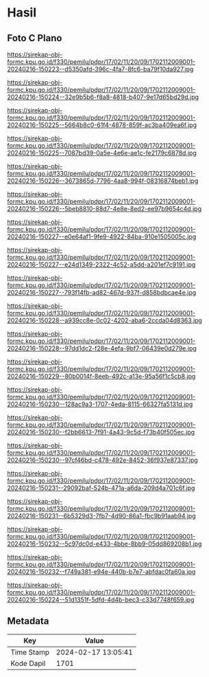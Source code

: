 # Hasil

## Foto C Plano

https://sirekap-obj-formc.kpu.go.id/f330/pemilu/pdpr/17/02/11/20/09/1702112009001-20240216-150223--d5350afd-396c-4fa7-8fc6-ba79f10da927.jpg

https://sirekap-obj-formc.kpu.go.id/f330/pemilu/pdpr/17/02/11/20/09/1702112009001-20240216-150224--32e9b5b6-f8a8-4818-b407-9e17d65bd29d.jpg

https://sirekap-obj-formc.kpu.go.id/f330/pemilu/pdpr/17/02/11/20/09/1702112009001-20240216-150225--5664b8c0-61f4-4878-859f-ac3ba409ea6f.jpg

https://sirekap-obj-formc.kpu.go.id/f330/pemilu/pdpr/17/02/11/20/09/1702112009001-20240216-150225--7087bd39-0a5e-4e6e-ae1c-fe2179c6878d.jpg

https://sirekap-obj-formc.kpu.go.id/f330/pemilu/pdpr/17/02/11/20/09/1702112009001-20240216-150226--3673865d-7796-4aa8-994f-08316874beb1.jpg

https://sirekap-obj-formc.kpu.go.id/f330/pemilu/pdpr/17/02/11/20/09/1702112009001-20240216-150226--5beb8810-88d7-4e8e-8ed2-ee97b9654c4d.jpg

https://sirekap-obj-formc.kpu.go.id/f330/pemilu/pdpr/17/02/11/20/09/1702112009001-20240216-150227--e0e64af1-9fe9-4922-84ba-910e1505005c.jpg

https://sirekap-obj-formc.kpu.go.id/f330/pemilu/pdpr/17/02/11/20/09/1702112009001-20240216-150227--e24d1349-2322-4c52-a5dd-a201ef7c9191.jpg

https://sirekap-obj-formc.kpu.go.id/f330/pemilu/pdpr/17/02/11/20/09/1702112009001-20240216-150227--793f14fb-ad82-467d-937f-d858bdbcae4e.jpg

https://sirekap-obj-formc.kpu.go.id/f330/pemilu/pdpr/17/02/11/20/09/1702112009001-20240216-150228--a939cc8e-0c02-4202-aba6-2ccda04d8363.jpg

https://sirekap-obj-formc.kpu.go.id/f330/pemilu/pdpr/17/02/11/20/09/1702112009001-20240216-150228--97dd1dc2-f28e-4efa-9bf7-06439e0d279e.jpg

https://sirekap-obj-formc.kpu.go.id/f330/pemilu/pdpr/17/02/11/20/09/1702112009001-20240216-150229--80b0014f-8eeb-492c-a13e-95a56f1c5cb8.jpg

https://sirekap-obj-formc.kpu.go.id/f330/pemilu/pdpr/17/02/11/20/09/1702112009001-20240216-150230--128ac9a3-1707-4eda-8115-66327fa5131d.jpg

https://sirekap-obj-formc.kpu.go.id/f330/pemilu/pdpr/17/02/11/20/09/1702112009001-20240216-150230--f2bb6613-7f91-4a43-9c5d-f73b40f505ec.jpg

https://sirekap-obj-formc.kpu.go.id/f330/pemilu/pdpr/17/02/11/20/09/1702112009001-20240216-150230--97cf46bd-c478-492e-8452-36f937e87337.jpg

https://sirekap-obj-formc.kpu.go.id/f330/pemilu/pdpr/17/02/11/20/09/1702112009001-20240216-150231--29092baf-524b-471a-a6da-209d4a701c6f.jpg

https://sirekap-obj-formc.kpu.go.id/f330/pemilu/pdpr/17/02/11/20/09/1702112009001-20240216-150231--6b5329d3-7fb7-4d90-86a1-fbc9b91aab94.jpg

https://sirekap-obj-formc.kpu.go.id/f330/pemilu/pdpr/17/02/11/20/09/1702112009001-20240216-150232--5c97dc0d-e433-4bbe-8bb9-05dd869208b1.jpg

https://sirekap-obj-formc.kpu.go.id/f330/pemilu/pdpr/17/02/11/20/09/1702112009001-20240216-150232--f749a381-e94e-440b-b7e7-abfdac0fa60a.jpg

https://sirekap-obj-formc.kpu.go.id/f330/pemilu/pdpr/17/02/11/20/09/1702112009001-20240216-150224--51d1351f-5dfd-4d4b-bec3-c33d7748f659.jpg


## Metadata

| Key        | Value               |
| ---------- | ------------------- |
| Time Stamp | 2024-02-17 13:05:41 |
| Kode Dapil | 1701                |



